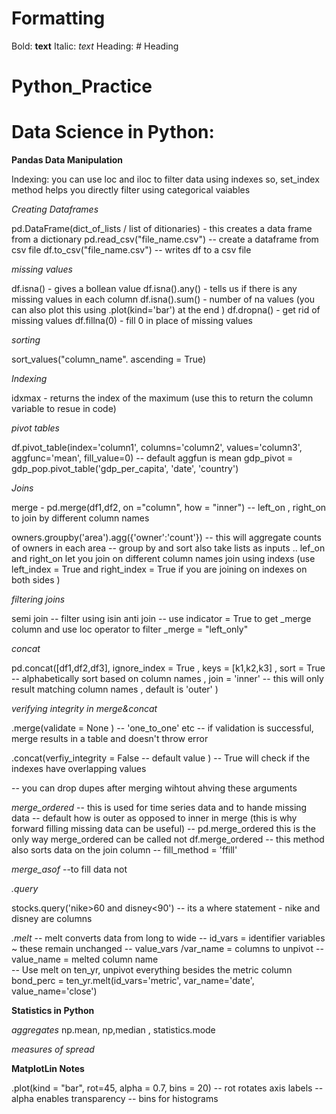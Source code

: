 
# Formatting 

Bold: **text**
Italic: *text*
Heading: # Heading

# Python_Practice


# Data Science in Python:

**Pandas Data Manipulation**  

Indexing: you can use loc and iloc to filter data using indexes 
so, set_index method helps you directly filter using categorical vaiables 

*Creating Dataframes*

pd.DataFrame(dict_of_lists / list of ditionaries) - this creates a data frame from a dictionary 
pd.read_csv("file_name.csv") -- create a dataframe from csv file 
df.to_csv("file_name.csv")  -- writes df to a csv file 

*missing values*

df.isna() - gives a bollean value 
df.isna().any() - tells us if there is any missing values in each column 
df.isna().sum() - number of na values (you can also plot this using .plot(kind='bar') at the end )
df.dropna() - get rid of missing values 
df.fillna(0) - fill 0 in place of missing values  

*sorting*

sort_values("column_name". ascending = True)

*Indexing*

idxmax - returns the index of the maximum (use this to return the column variable to resue in code)

*pivot tables*

df.pivot_table(index='column1', columns='column2',  values='column3', aggfunc='mean', fill_value=0)
-- default aggfun is mean 
gdp_pivot = gdp_pop.pivot_table('gdp_per_capita', 'date', 'country')


*Joins* 

merge - pd.merge(df1,df2, on ="column", how = "inner")
-- left_on , right_on to join by different column names 

owners.groupby('area').agg({'owner':'count'}) -- this will aggregate counts of owners in each area 
                                    -- group by and sort also take lists as inputs .. 
lef_on and right_on let you join on different column names 
join using indexs (use left_index = True and right_index = True if you are joining on indexes on both sides )

*filtering joins*

semi join -- filter using isin 
anti join -- use indicator = True to get _merge column and use loc operator to filter _merge = "left_only" 

*concat*

pd.concat([df1,df2,df3], ignore_index = True
, keys = [k1,k2,k3]
, sort = True -- alphabetically sort based on column names 
, join = 'inner' -- this will only result matching column names , default is 'outer'
)

*verifying integrity in merge&concat*

.merge(validate = None ) -- 'one_to_one' etc 
-- if validation is successful, merge results in a table and doesn't throw error 

.concat(verfiy_integrity = False -- default value ) -- True will check if the indexes have overlapping values 

-- you can drop dupes after merging wihtout ahving these arguments 

*merge_ordered* 
-- this is used for time series data and to hande missing data 
-- default how is outer as opposed to inner in merge (this is why forward filling missing data can be useful)
-- pd.merge_ordered this is the only way merge_ordered can be called not df.merge_ordered 
-- this method also sorts data on the join column 
-- fill_method = 'ffill'

*merge_asof* 
--to fill data not 

*.query*

stocks.query('nike>60 and disney<90') 
-- its a where statement - nike and disney are columns 

*.melt* 
-- melt converts data from long to wide 
-- id_vars = identifier variables ~ these remain unchanged 
-- value_vars /var_name = columns to unpivot 
-- value_name = melted column name  
-- Use melt on ten_yr, unpivot everything besides the metric column
bond_perc = ten_yr.melt(id_vars='metric', var_name='date', value_name='close')


**Statistics in Python** 

*aggregates*
np.mean, np,median , statistics.mode

*measures of spread*


**MatplotLin Notes** 

.plot(kind = "bar", rot=45, alpha = 0.7, bins = 20) 
-- rot rotates axis labels 
-- alpha enables transparency 
-- bins for histograms 








